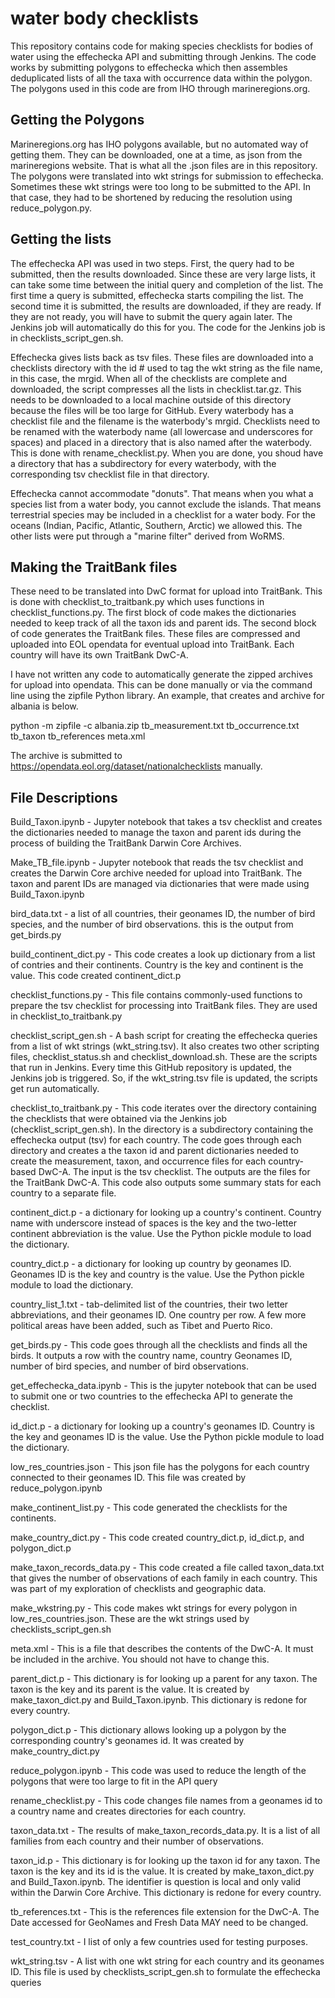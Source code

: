 # water body checklists

This repository contains code for making species checklists for bodies of water using the effechecka API and submitting through Jenkins. The code works by submitting polygons to effechecka which then assembles deduplicated lists of all the taxa with occurrence data within the polygon. The polygons used in this code are from IHO through marineregions.org.

## Getting the Polygons

Marineregions.org has IHO polygons available, but no automated way of getting them. They can be downloaded, one at a time, as json from the marineregions website. That is what all the .json files are in this repository. The polygons were translated into wkt strings for submission to effechecka. Sometimes these wkt strings were too long to be submitted to the API. In that case, they had to be shortened by reducing the resolution using reduce_polygon.py.

## Getting the lists

The effechecka API was used in two steps. First, the query had to be submitted, then the results downloaded. Since these are very large lists, it can take some time between the initial query and completion of the list. The first time a query is submitted, effechecka starts compiling the list. The second time it is submitted, the results are downloaded, if they are ready. If they are not ready, you will have to submit the query again later. The Jenkins job will automatically do this for you. The code for the Jenkins job is in checklists_script_gen.sh.

Effechecka gives lists back as tsv files. These files are downloaded into a checklists directory with the id # used to tag the wkt string as the file name, in this case, the mrgid. When all of the checklists are complete and downloaded, the script compresses all the lists in checklist.tar.gz. This needs to be downloaded to a local machine outside of this directory because the files will be too large for GitHub. Every waterbody has a checklist file and the filename is the waterbody's mrgid. Checklists need to be renamed with the waterbody name (all lowercase and underscores for spaces) and placed in a directory that is also named after the waterbody. This is done with rename_checklist.py. When you are done, you shoud have a directory that has a subdirectory for every waterbody, with the corresponding tsv checklist file in that directory.

Effechecka cannot accommodate "donuts". That means when you what a species list from a water body, you cannot exclude the islands. That means terrestrial species may be included in a checklist for a water body. For the oceans (Indian, Pacific, Atlantic, Southern, Arctic) we allowed this. The other lists were put through a "marine filter" derived from WoRMS. 

## Making the TraitBank files

These need to be translated into DwC format for upload into TraitBank. This is done with checklist_to_traitbank.py which uses functions in checklist_functions.py. The first block of code makes the dictionaries needed to keep track of all the taxon ids and parent ids. The second block of code generates the TraitBank files. These files are compressed and uploaded into EOL opendata for eventual upload into TraitBank. Each country will have its own TraitBank DwC-A.

I have not written any code to automatically generate the zipped archives for upload into opendata. This can be done manually or via the command line using the zipfile Python library. An example, that creates and archive for albania is below.

python -m zipfile -c albania.zip tb_measurement.txt tb_occurrence.txt tb_taxon tb_references meta.xml

The archive is submitted to https://opendata.eol.org/dataset/nationalchecklists manually.

## File Descriptions

Build_Taxon.ipynb - Jupyter notebook that takes a tsv checklist and creates the dictionaries needed to manage the taxon and parent ids during the process of building the TraitBank Darwin Core Archives.

Make_TB_file.ipynb - Jupyter notebook that reads the tsv checklist and creates the Darwin Core archive needed for upload into TraitBank. The taxon and parent IDs are managed via dictionaries that were made using Build_Taxon.ipynb

bird_data.txt - a list of all countries, their geonames ID, the number of bird species, and the number of bird observations. this is the output from get_birds.py

build_continent_dict.py - This code creates a look up dictionary from a list of contries and their continents. Country is the key and continent is the value. This code created continent_dict.p

checklist_functions.py - This file contains commonly-used functions to prepare the tsv checklist for processing into TraitBank files. They are used in checklist_to_traitbank.py

checklist_script_gen.sh - A bash script for creating the effechecka queries from a list of wkt strings (wkt_string.tsv). It also creates two other scripting files, checklist_status.sh and checklist_download.sh. These are the scripts that run in Jenkins. Every time this GitHub repository is updated, the Jenkins job is triggered. So, if the wkt_string.tsv file is updated, the scripts get run automatically.

checklist_to_traitbank.py - This code iterates over the directory containing the checklists that were obtained via the Jenkins job (checklist_script_gen.sh). In the directory is a subdirectory containing the effechecka output (tsv) for each country. The code goes through each directory and creates a the taxon id and parent dictionaries needed to create the measurement, taxon, and occurrence files for each country-based DwC-A. The input is the tsv checklist. The outputs are the files for the TraitBank DwC-A. This code also outputs some summary stats for each country to a separate file.

continent_dict.p - a dictionary for looking up a country's continent. Country name with underscore instead of spaces is the key and the two-letter continent abbreviation is the value. Use the Python pickle module to load the dictionary.

country_dict.p - a dictionary for looking up country by geonames ID. Geonames ID is the key and country is the value. Use the Python pickle module to load the dictionary.

country_list_1.txt - tab-delimited list of the countries, their two letter abbreviations, and their geonames ID. One country per row. A few more political areas have been added, such as Tibet and Puerto Rico.

get_birds.py - This code goes through all the checklists and finds all the birds. It outputs a row with the country name, country Geonames ID, number of bird species, and number of bird observations.

get_effechecka_data.ipynb - This is the jupyter notebook that can be used to submit one or two countries to the effechecka API to generate the checklist.

id_dict.p - a dictionary for looking up a country's geonames ID. Country is the key and geonames ID is the value. Use the Python pickle module to load the dictionary.

low_res_countries.json - This json file has the polygons for each country connected to their geonames ID. This file was created by reduce_polygon.ipynb

make_continent_list.py - This code generated the checklists for the continents.

make_country_dict.py - This code created country_dict.p, id_dict.p, and polygon_dict.p

make_taxon_records_data.py - This code created a file called taxon_data.txt that gives the number of observations of each family in each country. This was part of my exploration of checklists and geographic data.

make_wkstring.py - This code makes wkt strings for every polygon in low_res_countries.json. These are the wkt strings used by checklists_script_gen.sh

meta.xml - This is a file that describes the contents of the DwC-A. It must be included in the archive. You should not have to change this.

parent_dict.p - This dictionary is for looking up a parent for any taxon. The taxon is the key and its parent is the value. It is created by make_taxon_dict.py and Build_Taxon.ipynb. This dictionary is redone for every country.

polygon_dict.p - This dictionary allows looking up a polygon by the corresponding country's geonames id. It was created by make_country_dict.py

reduce_polygon.ipynb - This code was used to reduce the length of the polygons that were too large to fit in the API query

rename_checklist.py - This code changes file names from a geonames id to a country name and creates directories for each country.

taxon_data.txt - The results of make_taxon_records_data.py. It is a list of all families from each country and their number of observations.

taxon_id.p - This dictionary is for looking up the taxon id for any taxon. The taxon is the key and its id is the value. It is created by make_taxon_dict.py and Build_Taxon.ipynb. The identifier is question is local and only valid within the Darwin Core Archive. This dictionary is redone for every country.

tb_references.txt - This is the references file extension for the DwC-A. The Date accessed for GeoNames and Fresh Data MAY need to be changed.

test_country.txt - I list of only a few countries used for testing purposes.

wkt_string.tsv - A list with one wkt string for each country and its geonames ID. This file is used by checklists_script_gen.sh to formulate the effechecka queries
